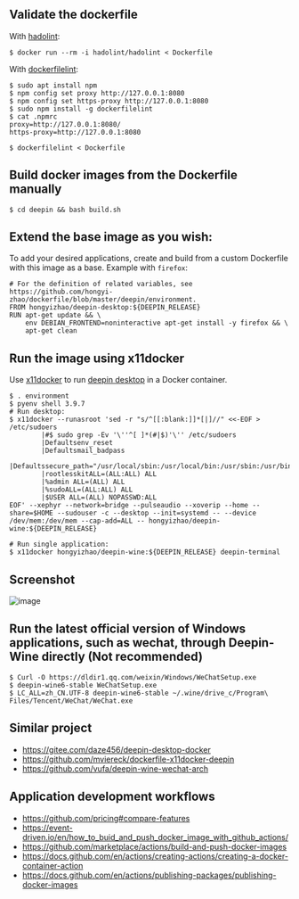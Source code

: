 ## Validate the dockerfile

With [hadolint](https://github.com/hadolint/hadolint/issues/506):
```
$ docker run --rm -i hadolint/hadolint < Dockerfile
```
With [dockerfilelint](https://github.com/replicatedhq/dockerfilelint):
```
$ sudo apt install npm
$ npm config set proxy http://127.0.0.1:8080
$ npm config set https-proxy http://127.0.0.1:8080
$ sudo npm install -g dockerfilelint
$ cat .npmrc
proxy=http://127.0.0.1:8080/
https-proxy=http://127.0.0.1:8080

$ dockerfilelint < Dockerfile
```

## Build docker images from the Dockerfile manually

```
$ cd deepin && bash build.sh
```

## Extend the base image as you wish:
To add your desired applications, create and build from a custom Dockerfile with this image as a base. Example with `firefox`:
```
# For the definition of related variables, see https://github.com/hongyi-zhao/dockerfile/blob/master/deepin/environment.
FROM hongyizhao/deepin-desktop:${DEEPIN_RELEASE}
RUN apt-get update && \
    env DEBIAN_FRONTEND=noninteractive apt-get install -y firefox && \
    apt-get clean
```


## Run the image using x11docker

Use [x11docker](https://github.com/mviereck/x11docker) to run [deepin desktop](https://www.deepin.org) in a Docker container. 

```
$ . environment
$ pyenv shell 3.9.7
# Run desktop:
$ x11docker --runasroot 'sed -r "s/^[[:blank:]]*[|]//" <<-EOF > /etc/sudoers
        |#$ sudo grep -Ev '\''^[ ]*(#|$)'\'' /etc/sudoers  
        |Defaultsenv_reset
        |Defaultsmail_badpass
        |Defaultssecure_path="/usr/local/sbin:/usr/local/bin:/usr/sbin:/usr/bin:/sbin:/bin:/snap/bin"
        |rootlesskitALL=(ALL:ALL) ALL
        |%admin ALL=(ALL) ALL
        |%sudoALL=(ALL:ALL) ALL
        |$USER ALL=(ALL) NOPASSWD:ALL
EOF' --xephyr --network=bridge --pulseaudio --xoverip --home --share=$HOME --sudouser -c --desktop --init=systemd -- --device /dev/mem:/dev/mem --cap-add=ALL -- hongyizhao/deepin-wine:${DEEPIN_RELEASE}

# Run single application:
$ x11docker hongyizhao/deepin-wine:${DEEPIN_RELEASE} deepin-terminal
```
## Screenshot
![image](https://user-images.githubusercontent.com/11155854/144838310-83643432-8871-43a3-905d-d7b51e1c5445.png)

## Run the latest official version of Windows applications, such as wechat, through Deepin-Wine directly (Not recommended)
```
$ Curl -O https://dldir1.qq.com/weixin/Windows/WeChatSetup.exe
$ deepin-wine6-stable WeChatSetup.exe
$ LC_ALL=zh_CN.UTF-8 deepin-wine6-stable ~/.wine/drive_c/Program\ Files/Tencent/WeChat/WeChat.exe
```
## Similar project
- https://gitee.com/daze456/deepin-desktop-docker
- https://github.com/mviereck/dockerfile-x11docker-deepin
- https://github.com/vufa/deepin-wine-wechat-arch

## Application development workflows
- https://github.com/pricing#compare-features
- https://event-driven.io/en/how_to_buid_and_push_docker_image_with_github_actions/
- https://github.com/marketplace/actions/build-and-push-docker-images
- https://docs.github.com/en/actions/creating-actions/creating-a-docker-container-action
- https://docs.github.com/en/actions/publishing-packages/publishing-docker-images


